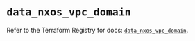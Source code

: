 # `data_nxos_vpc_domain`

Refer to the Terraform Registry for docs: [`data_nxos_vpc_domain`](https://registry.terraform.io/providers/ciscodevnet/nxos/0.5.10/docs/data-sources/vpc_domain).
